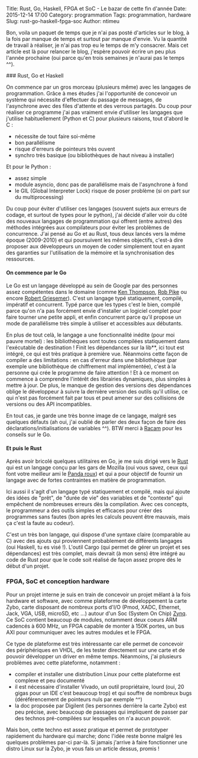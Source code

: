 Title: Rust, Go, Haskell, FPGA et SoC - Le bazar de cette fin d'année
Date: 2015-12-14 17:00
Category: programmation
Tags: programmation, hardware
Slug: rust-go-haskell-fpga-soc
Author: ntimeu

Bon, voila un paquet de temps que je n'ai pas posté d'articles sur le blog,
à la fois par manque de temps et surtout par manque d'envie. Vu la quantité
de travail à réaliser, je n'ai pas trop eu le temps de m'y consacrer. Mais
cet article est là pour relancer le blog, j'espère pouvoir écrire un peu
plus l'année prochaine (oui parce qu'en trois semaines je n'aurai pas le
temps ^^).


### Rust, Go et Haskell

On commence par un gros morceau (plusieurs même) avec les langages de
programmation. Grâce à mes études j'ai l'opportunité de concevoir un système
qui nécessite d'effectuer du passage de messages, de l'asynchrone avec des
files d'attente et des verrous partagés. Du coup pour réaliser ce programme
j'ai pas vraiment envie d'utiliser les langages que j'utilise habituellement
(Python et C) pour plusieurs raisons, tout d'abord le C :

* nécessite de tout faire soi-même
* bon parallélisme
* risque d'erreurs de pointeurs très ouvent
* synchro très basique (ou bibliothèques de haut niveau à installer)

Et pour le Python :

* assez simple
* module asyncio, donc pas de parallélisme mais de l'asynchrone à fond
* le GIL (Global Interpreter Lock) risque de poser problème (si on part sur
du multiprocessing)

Du coup pour éviter d'utiliser ces langages (souvent sujets aux erreurs de
codage, et surtout de types pour le python), j'ai décidé d'aller voir du
côté des nouveaux langages de programmation qui offrent (entre autres) des
méthodes intégrées aux compilateurs pour éviter les problèmes de
concurrence. J'ai pensé au Go et au Rust, tous deux lancés vers la même
époque (2009-2010) et qui poursuivent les mêmes objectifs, c'est-à dire
proposer aux développeurs un moyen de coder simplement tout en ayant des
garanties sur l'utilisation de la mémoire et la synchronisation des
ressources.


#### On commence par le Go

Le Go est un langage développé au sein de Google par des personnes assez
compétentes dans le domaine (comme
[Ken Thompson](https://en.wikipedia.org/wiki/Ken_Thompson),
[Rob Pike](https://en.wikipedia.org/wiki/Rob_Pike) ou encore
[Robert Griesemer](https://en.wikipedia.org/wiki/Robert_Griesemer)). C'est
un langage typé statiquement, compilé, impératif et concurrent. Typé parce
que les types c'est le bien, compilé parce qu'on n'a pas forcément envie
d'installer un logiciel complet pour faire tourner une petite appli, et
enfin concurrent parce qu'il propose un mode de parallélisme très simple à
utiliser et accessibles aux débutants.

En plus de tout celà, le langage a une fonctionnalité inédite (pour moi
pauvre mortel) : les bibliothèques sont toutes compilées statiquement dans
l'exécutable de destination ! Finit les dépendances sur la lib**, ici tout
est intégré, ce qui est très pratique à première vue. Néanmoins cette façon
de compiler a des limitations : en cas d'erreur dans une bibliothèque (par
exemple une bibliothèque de chiffrement mal implémentée), c'est à la
personne qui crée le programme de faire attention ! Et à ce moment on
commence à comprendre l'intérêt des librairies dynamiques, plus simples à
mettre à jour. De plus, le manque de gestion des versions des dépendances
oblige le développeur à suivre la dernière version des outils qu'il utilise,
ce qui n'est pas forcément fait par tous et peut amener sur des collisions
de versions ou des API incompatibles.

En tout cas, je garde une très bonne image de ce langage, malgré ses
quelques défauts (ah oui, j'ai oublié de parler des deux façon de faire des
déclarations/initialisations de variables ^^). BTW merci à
[Racam](https://www.racam.fr/) pour les conseils sur le Go.


#### Et puis le Rust

Après avoir bricolé quelques utilitaires en Go, je me suis dirigé vers le
[Rust](https://www.rust-lang.org/) qui est un langage conçu par les gars de
Mozilla (oui vous savez, ceux qui font votre meilleur ami le
[Panda roux](https://www.mozilla.org/en-US/)) et qui a pour objectif de
fournir un langage avec de fortes contraintes en matière de programmation.

Ici aussi il s'agit d'un langage typé statiquement et compilé, mais qui
ajoute des idées de "prêt", de "durée de vie" des variables et de "contexte"
qui empêchent de nombreuses erreurs dès la compilation. Avec ces concepts,
le programmeur a des outils simples et efficaces pour créer des programmes
sans fautes (bon après les calculs peuvent être mauvais, mais ça c'est la
faute au codeur).

C'est un très bon langage, qui dispose d'une syntaxe claire (comparable au
C) avec des ajouts qui proviennent probablement de différents langages (oui
Haskell, tu es visé !). L'outil Cargo (qui permet de gérer un projet et ses
dépendances) est très complet, mais devrait (à mon sens) être intégré au
code de Rust pour que le code soit réalisé de façon assez propre dès le
début d'un projet.



### FPGA, SoC et conception hardware

Pour un projet interne je suis en train de concevoir un projet mêlant à la
fois hardware et software, avec comme plateforme de développement la carte
Zybo, carte disposant de nombreux ports d'I/O (Pmod, XADC, Ethernet, Jack,
VGA, USB, microSD, etc ...) autour d'un Soc (System On Chip)
[Zynq](https://en.wikipedia.org/wiki/Xilinx#Zynq). Ce SoC
contient beaucoup de modules, notamment deux coeurs ARM cadencés à 600 MHz,
un FPGA capable de monter à 150K portes, un bus AXI pour communiquer avec
les autres modules et le FPGA.

Ce type de plateforme est très intéressante car elle permet de concevoir des
périphériques en VHDL, de les tester directement sur une carte et de
pouvoir développer un driver en même temps. Néanmoins, j'ai plusieurs
problèmes avec cette plateforme, notamment :

* compiler et installer une distribution Linux pour cette plateforme est
complexe et peu documenté
* il est nécessaire d'installer Vivado, un outil propriétaire, lourd (oui,
20 gigas pour un IDE c'est beaucoup trop) et qui souffre de nombreux bugs
(déréférencement de pointeurs nuls par exemple ^^)
* la doc proposée par Digilent (les personnes derrière la carte Zybo) est
peu précise, avec beaucoup de passages qui impliquent de passer par des
technos pré-compilées sur lesquelles on n'a aucun pouvoir.

Mais bon, cette techno est assez pratique et permet de prototyper rapidement
du hardware qui marche; donc l'idée reste bonne malgré les quelques
problèmes par-ci par-là. Si jamais j'arrive à faire fonctionner une distro
Linux sur la Zybo, je vous fais un article dessus, promis !
